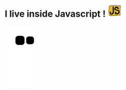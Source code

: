  <h1> I live inside Javascript ! <img   alt="GIF" alt="GIF"
a3ff1f26a825f0510341e62b5a36999e84e3ca3c
        src="https://raw.githubusercontent.com/DIY0R/DIY0R/main/assets/giphy.gif"
        width="45" 
        height="40"/></h1>

![my snake](https://raw.githubusercontent.com/DIY0R/DIY0R/output/github-contribution-grid-snake.svg)
